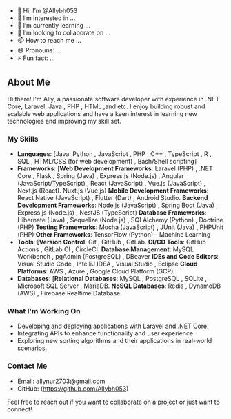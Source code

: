 - 👋 Hi, I’m @Allybh053
- 👀 I’m interested in ...
- 🌱 I’m currently learning ...
- 💞️ I’m looking to collaborate on ...
- 📫 How to reach me ...
- 😄 Pronouns: ...
- ⚡ Fun fact: ...
## About Me

Hi there! I'm Ally, a passionate software developer with experience in 
.NET Core, Laravel, Java , PHP , HTML ,and etc. 
I enjoy building robust and scalable web applications and have a keen interest in learning new technologies and improving my skill set.

### My Skills

- **Languages**: [Java, Python , JavaScript , PHP , C++ , TypeScript , R , SQL , HTML/CSS (for web development) , Bash/Shell scripting]
- **Frameworks**: [**Web Development Frameworks**: Laravel (PHP) , .NET Core , Flask , Spring (Java) , Express.js (Node.js) , Angular (JavaScript/TypeScript) , React (JavaScript) , Vue.js (JavaScript) , Next.js (React).
                                                   Nuxt.js (Vue.js)
**Mobile Development Frameworks**: React Native (JavaScript) , Flutter (Dart) , Android Studio.
**Backend Development Frameworks**: Node.js (JavaScript) , Spring Boot (Java) , Express.js (Node.js) , NestJS (TypeScript)
**Database Frameworks**:  Hibernate (Java) , Sequelize (Node.js) , SQLAlchemy (Python) , Doctrine (PHP)
**Testing Frameworks**: Mocha (JavaScript) , JUnit (Java) , PHPUnit (PHP)
**Other Frameworks**:
TensorFlow (Python) - Machine Learning
- **Tools**: [**Version Control**: Git , GitHub , GitLab.
**CI/CD Tools**: GitHub Actions , GitLab CI , CircleCI.
**Database Management**: MySQL Workbench , pgAdmin (PostgreSQL) , DBeaver
**IDEs and Code Editors**: Visual Studio Code , IntelliJ IDEA , Visual Studio , Eclipse
**Cloud Platforms**: AWS , Azure , Google Cloud Platform (GCP).
- **Databases**: [**Relational Databases**: MySQL , PostgreSQL , SQLite , Microsoft SQL Server , MariaDB.
**NoSQL Databases**: Redis , DynamoDB (AWS) , Firebase Realtime Database.

### What I'm Working On

- Developing and deploying applications with Laravel and .NET Core.
- Integrating APIs to enhance functionality and user experience.
- Exploring new sorting algorithms and their applications in real-world scenarios.

### Contact Me

- Email: [allynur2703@gmail.com](mailto:allynur2703@gmail.com)
- GitHub: (https://github.com/Allybh053)

Feel free to reach out if you want to collaborate on a project or just want to connect!

